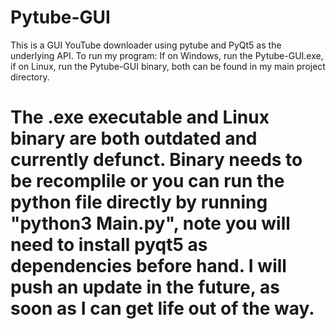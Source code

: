 # Pytube-GUI
This is a GUI YouTube downloader using pytube and PyQt5 as the underlying API.
To run my program:
If on Windows, run the Pytube-GUI.exe, if on Linux, run the Pytube-GUI binary, both can be found in my main project directory. 

# The .exe executable and Linux binary are both outdated and currently defunct. Binary needs to be recomplile or you can run the python file directly by running "python3 Main.py", note you will need to install pyqt5 as dependencies before hand. I will push an update in the future, as soon as I can get life out of the way. 
